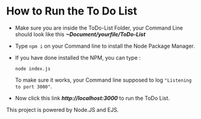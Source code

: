 # How to Run the To Do List 
-  Make sure you are inside the ToDo-List Folder, your Command Line should look like this _**~Document/yourfile/ToDo-List**_
-  Type `npm i` on your Command line to install the Node Package Manager.
-  If you have done installed the NPM, you can type :

    `node index.js`
   
   To make sure it works, your Command line supposed to log `"Listening to port 3000"`.
   
-  Now click this link _**http://localhost:3000**_ to run the ToDo List.

This project is powered by Node.JS and EJS.
